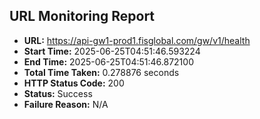 ## URL Monitoring Report

- **URL:** https://api-gw1-prod1.fisglobal.com/gw/v1/health
- **Start Time:** 2025-06-25T04:51:46.593224
- **End Time:** 2025-06-25T04:51:46.872100
- **Total Time Taken:** 0.278876 seconds
- **HTTP Status Code:** 200
- **Status:** Success
- **Failure Reason:** N/A
